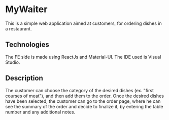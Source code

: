 # MyWaiter

This is a simple web application aimed at customers, for ordering dishes in a restaurant.

## Technologies

The FE side is made using ReactJs and Material-UI.
The IDE used is Visual Studio.

## Description

The customer can choose the category of the desired dishes (ex. "first courses of meat"), and then add them to the order.
Once the desired dishes have been selected, the customer can go to the order page, where he can see the summary of the order and decide to finalize it, by entering the table number and any additional notes.

